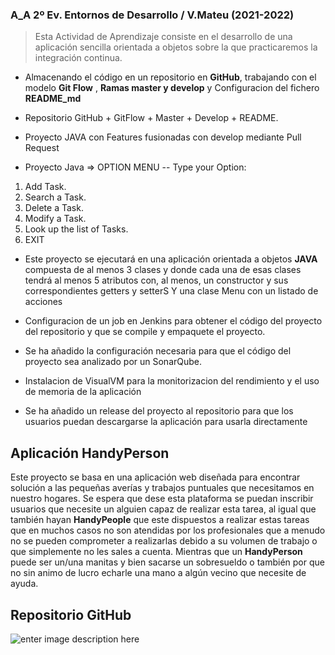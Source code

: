 ### A_A  2º Ev. Entornos de Desarrollo /  V.Mateu (2021-2022)

> Esta Actividad de Aprendizaje consiste en el desarrollo de una aplicación sencilla orientada a objetos sobre la que practicaremos la integración continua.

-    Almacenando el código en un repositorio en  **GitHub**, trabajando con el modelo  **Git Flow** , **Ramas master y develop** y Configuracion del fichero **README_md**
    
- Repositorio GitHub + GitFlow + Master + Develop + README.
    
-  Proyecto JAVA con Features fusionadas con develop mediante Pull Request

- Proyecto Java =>  OPTION MENU
-- Type your Option: 
1. Add Task.
2. Search a Task.
3. Delete a Task.
4. Modify a Task.
5. Look up the list of Tasks.
6. EXIT
    
- Este proyecto se ejecutará en una aplicación orientada a objetos **JAVA** compuesta de al menos 3 clases y donde cada una de esas clases tendrá al menos 5 atributos con, al menos, un constructor y sus correspondientes getters y setterS Y una clase Menu con un listado de acciones 

- Configuracion de un job en Jenkins para obtener el código del proyecto del repositorio y que se compile y empaquete el proyecto.

- Se ha añadido la configuración necesaria para que el código del proyecto sea analizado por un SonarQube.
- Instalacion de VisualVM  para la  monitorizacion  del rendimiento y el uso de memoria de la aplicación
- Se ha añadido un  release del proyecto al repositorio para que los usuarios puedan
descargarse la aplicación para usarla directamente


## Aplicación  HandyPerson 

Este proyecto se basa en una aplicación web diseñada para encontrar solución a las pequeñas averías y trabajos puntuales que necesitamos en nuestro hogares. Se espera que dese esta plataforma se puedan inscribir usuarios que necesite un alguien capaz de realizar esta tarea, al igual que también hayan **HandyPeople** que este dispuestos a realizar estas tareas que en muchos casos no son atendidas por los profesionales que a menudo no se pueden comprometer a realizarlas debido a su volumen de trabajo o que simplemente no les sales a cuenta. Mientras que un **HandyPerson** puede ser un/una manitas y bien sacarse un sobresueldo o también por que no sin animo de lucro echarle una mano a algún vecino que necesite de ayuda.  
 



## Repositorio GitHub 

![enter image description here](https://res.cloudinary.com/practicaldev/image/fetch/s--snNDvtg---/c_limit,f_auto,fl_progressive,q_auto,w_880/https://miro.medium.com/max/823/1*uUpzVOpdFw5V-tJ_YvgFmA.png)











